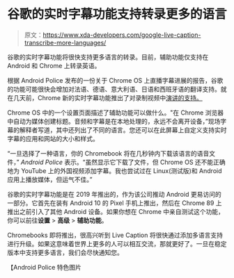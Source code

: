 # 谷歌的实时字幕功能支持转录更多的语言

> 原文：<https://www.xda-developers.com/google-live-caption-transcribe-more-languages/>

谷歌的实时字幕功能将很快支持更多语言的转录。目前，辅助功能仅支持在 Android 和 Chrome 上转录英语。

根据 Android Police 发布的一份关于 Chrome OS 上直播字幕进展的报告，谷歌的功能可能很快会增加对法语、德语、意大利语、日语和西班牙语的翻译支持。就在几天前，Chrome 新的实时字幕功能推出了对录制视频中[演讲的支持。](https://www.xda-developers.com/google-chrome-live-caption-feature-rolls-out-transcribe-speech-videos/)

Chrome OS 中的一个设置页面描述了辅助功能可以做什么。"在 Chrome 浏览器中自动为媒体创建标题。音频和字幕是在本地处理的，永远不会离开设备，”现场字幕的解释者写道，其中还列出了不同的语言。您还可以在此屏幕上自定义支持实时字幕的应用和网站的大小和样式。

“一旦选择了一种语言，你的 Chromebook 将在几秒钟内下载该语言的语音文件，” *Android Police* 表示。“虽然显示它下载了文件，但 Chrome OS 还不能正确地为 YouTube 上的外国视频添加字幕。我也尝试过在 Linux(测试版)和 Android 应用上播放媒体，但运气不佳。”

谷歌的实时字幕功能是在 2019 年推出的，作为该公司推动 Android 更易访问的一部分。它首先在装有 Android 10 的 Pixel 手机上推出，然后在 Chrome 89 上推出之前引入了其他 Android 设备。如果你想在 Chrome 中亲自测试这个功能，你可以前往**设置** > **高级** > **辅助功能**。

Chromebooks 即将推出，很高兴听到 Live Caption 将很快通过添加多语言支持进行升级。如果这意味着世界上更多的人可以相互交流，那就更好了。一旦在稳定版本中支持更多语言，我们会尽快通知您。

【Android Police 特色图片